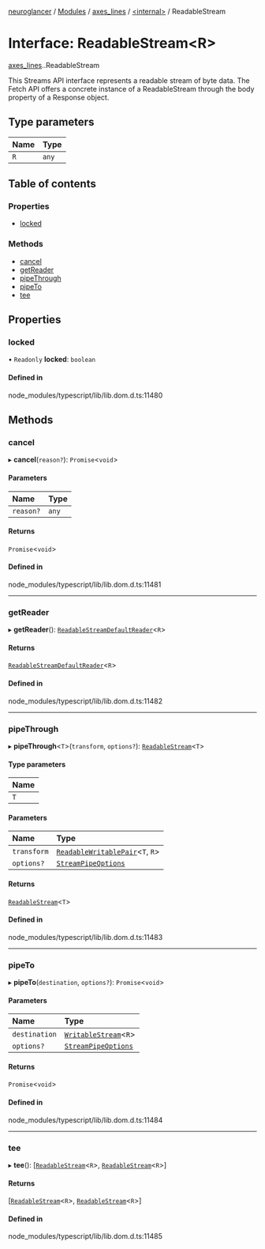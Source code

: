 [neuroglancer](../README.md) / [Modules](../modules.md) / [axes\_lines](../modules/axes_lines.md) / [<internal\>](../modules/axes_lines._internal_.md) / ReadableStream

# Interface: ReadableStream<R\>

[axes_lines](../modules/axes_lines.md).[<internal>](../modules/axes_lines._internal_.md).ReadableStream

This Streams API interface represents a readable stream of byte data. The Fetch API offers a concrete instance of a ReadableStream through the body property of a Response object.

## Type parameters

| Name | Type |
| :------ | :------ |
| `R` | `any` |

## Table of contents

### Properties

- [locked](axes_lines._internal_.ReadableStream.md#locked)

### Methods

- [cancel](axes_lines._internal_.ReadableStream.md#cancel)
- [getReader](axes_lines._internal_.ReadableStream.md#getreader)
- [pipeThrough](axes_lines._internal_.ReadableStream.md#pipethrough)
- [pipeTo](axes_lines._internal_.ReadableStream.md#pipeto)
- [tee](axes_lines._internal_.ReadableStream.md#tee)

## Properties

### locked

• `Readonly` **locked**: `boolean`

#### Defined in

node_modules/typescript/lib/lib.dom.d.ts:11480

## Methods

### cancel

▸ **cancel**(`reason?`): `Promise`<`void`\>

#### Parameters

| Name | Type |
| :------ | :------ |
| `reason?` | `any` |

#### Returns

`Promise`<`void`\>

#### Defined in

node_modules/typescript/lib/lib.dom.d.ts:11481

___

### getReader

▸ **getReader**(): [`ReadableStreamDefaultReader`](../modules/axes_lines._internal_.md#readablestreamdefaultreader)<`R`\>

#### Returns

[`ReadableStreamDefaultReader`](../modules/axes_lines._internal_.md#readablestreamdefaultreader)<`R`\>

#### Defined in

node_modules/typescript/lib/lib.dom.d.ts:11482

___

### pipeThrough

▸ **pipeThrough**<`T`\>(`transform`, `options?`): [`ReadableStream`](../modules/axes_lines._internal_.md#readablestream)<`T`\>

#### Type parameters

| Name |
| :------ |
| `T` |

#### Parameters

| Name | Type |
| :------ | :------ |
| `transform` | [`ReadableWritablePair`](axes_lines._internal_.ReadableWritablePair.md)<`T`, `R`\> |
| `options?` | [`StreamPipeOptions`](axes_lines._internal_.StreamPipeOptions.md) |

#### Returns

[`ReadableStream`](../modules/axes_lines._internal_.md#readablestream)<`T`\>

#### Defined in

node_modules/typescript/lib/lib.dom.d.ts:11483

___

### pipeTo

▸ **pipeTo**(`destination`, `options?`): `Promise`<`void`\>

#### Parameters

| Name | Type |
| :------ | :------ |
| `destination` | [`WritableStream`](../modules/axes_lines._internal_.md#writablestream)<`R`\> |
| `options?` | [`StreamPipeOptions`](axes_lines._internal_.StreamPipeOptions.md) |

#### Returns

`Promise`<`void`\>

#### Defined in

node_modules/typescript/lib/lib.dom.d.ts:11484

___

### tee

▸ **tee**(): [[`ReadableStream`](../modules/axes_lines._internal_.md#readablestream)<`R`\>, [`ReadableStream`](../modules/axes_lines._internal_.md#readablestream)<`R`\>]

#### Returns

[[`ReadableStream`](../modules/axes_lines._internal_.md#readablestream)<`R`\>, [`ReadableStream`](../modules/axes_lines._internal_.md#readablestream)<`R`\>]

#### Defined in

node_modules/typescript/lib/lib.dom.d.ts:11485
